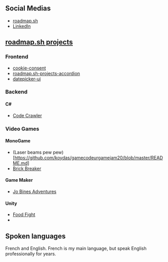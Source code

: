## Social Medias
- [roadmap.sh](https://roadmap.sh/u/koydas)
- [LinkedIn](www.linkedin.com/in/stéphane-hamel)

## [roadmap.sh projects](https://roadmap.sh/u/koydas)
### Frontend
- [cookie-consent](https://github.com/koydas/cookie-consent)
- [roadmap.sh-projects-accordion](https://github.com/koydas/roadmap.sh-projects-accordion)
- [datepicker-ui](https://github.com/koydas/datepicker-ui)

### Backend
#### C#
- [Code Crawler](https://github.com/koydas/Code-Crawler)

### Video Games
#### MonoGame
- (Laser beams pew pew)[https://github.com/koydas/gamecodeurgamejam20/blob/master/README.md]
- [Brick Breaker](https://github.com/koydas/brickbreaker)
#### Game Maker
- [Jo Bines Adventures](https://github.com/koydas/jo-bines-adventures/)
#### Unity
- [Food Fight](https://github.com/koydas/food-fight)
- 
## Spoken languages
French and English.
French is my main language, but speak English professionally for years.
